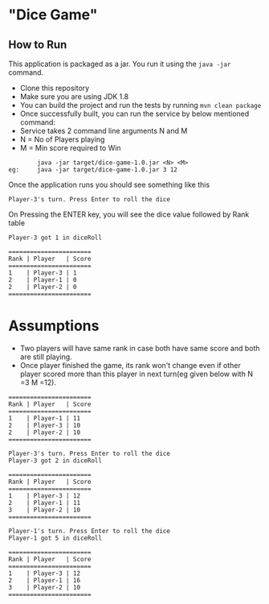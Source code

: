 # "Dice Game"  



## How to Run 

This application is packaged as a jar. You run it using the ```java -jar``` command.

* Clone this repository 
* Make sure you are using JDK 1.8 
* You can build the project and run the tests by running ```mvn clean package```
* Once successfully built, you can run the service by below mentioned command:
* Service takes 2 command line arguments N and M 
* N = No of Players playing
* M = Min score required to Win
```
        java -jar target/dice-game-1.0.jar <N> <M>
eg:     java -jar target/dice-game-1.0.jar 3 12
```


Once the application runs you should see something like this

```
Player-3's turn. Press Enter to roll the dice
```

On Pressing the ENTER key, you will see the dice value followed by Rank table
```
Player-3 got 1 in diceRoll

=======================
Rank | Player   | Score
=======================
1    | Player-3 | 1
2    | Player-1 | 0
2    | Player-2 | 0
=======================

```
# Assumptions
* Two players will have same rank in case both have same score and both are still playing.
* Once player finished the game, its rank won't change even if other player scored more than this player in next turn(eg given below with N =3 M =12). 

```
=======================
Rank | Player   | Score
=======================
1    | Player-1 | 11
2    | Player-3 | 10
2    | Player-2 | 10
=======================

Player-3's turn. Press Enter to roll the dice
Player-3 got 2 in diceRoll

=======================
Rank | Player   | Score
=======================
1    | Player-3 | 12
2    | Player-1 | 11
3    | Player-2 | 10
=======================

Player-1's turn. Press Enter to roll the dice
Player-1 got 5 in diceRoll

=======================
Rank | Player   | Score
=======================
1    | Player-3 | 12
2    | Player-1 | 16
3    | Player-2 | 10
=======================

```
